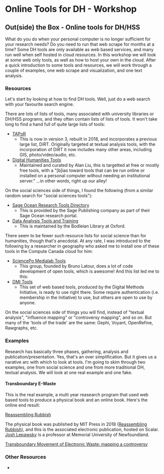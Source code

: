 # Online Tools for DH - Workshop

## Out(side) the Box - Online tools for DH/HSS

What do you do when your personal computer is no longer sufficient for your research needs? Do you need to run that web scrape for months at a time? Some DH tools are only available as web based services, and many run well when self hosted in cloud resources. In this workshop we will look at some web only tools, as well as how to host your own in the cloud. After a quick introduction to some tools and resources, we will work through a couple of examples, one web scrape and visualization, and one text analysis.

### Resources

Let's start by looking at how to find DH tools. Well, just do a web search with your favourite search engine.

There are lots of lists of tools, many associated with university libraries or DH/HSS programs, and they often contain lists of lists of tools. It won't take long to find a hand full of quite large lists of tools:

+ [TAPoR](http://tapor.ca/)
  * This is now in version 3, rebuilt in 2018, and incorporates a previous large list, DiRT. Originally targeted at textual analysis tools, with the incorporation of DiRT it now includes many other areas, including GIS, photo/video/audio, etc.
+ [Digital Humanities Tools](http://dhresourcesforprojectbuilding.pbworks.com/w/page/69244319/Digital%20Humanities%20Tools)
  * Maintained and curated by Alan Liu, this is targetted at free or mostly free tools, with a "[b]ias toward tools that can be run online or installed on a personal computer without needing an institutional server." ...in other words, right up our alley!

On the social sciences side of things, I found the following (from a similar random search for "social sciences tools"):

+ [Sage Ocean Research Tools Directory](https://ocean.sagepub.com/research-tools-directory)
  *  This is provided by the Sage Publishing company as part of their Sage Ocean research portal.
+ [Data Analysis Tools and Training](https://ox.libguides.com/c.php?g=422947&p=2888387)
  * This is maintained by the Bodleian Library at Oxford.

There seem to be fewer such resource lists for social science than for humanities, though that's anecdotal. At any rate, I was introduced to the following by a researcher in geography who asked me to install one of these tools in the Compute Canada cloud for him:

+ [SciencePo Medialab Tools](https://medialab.sciencespo.fr/en/tools/)
  * This group, founded by Bruno Latour, does a lot of code development of open tools, which is awesome! And this list led me to this:
+ [DMI Tools](https://wiki.digitalmethods.net/Dmi/ToolDatabase)
  * This set of web based tools, produced by the Digital Methods Initiative, is ready to use right there. Some require authentication (i.e. membership in the Initiative) to use, but others are open to use by anyone.

On the social sciences side of things you will find, instead of "textual analysis", "influence mapping" or "controversy mapping", and so on. But many of the 'tools of the trade' are the same: Gephi, Voyant, OpenRefine, Rawgraphs, etc.

### Examples

Research has basically three phases, gathering, analysis and publication/presentation. Yes, that's an over simplification. But it gives us a narative arc with which to look at tools. I'm going to skim through two examples, one from social science and one from more traditional DH, textual analysis. We will look at one real example and one fake.

#### Transboundary E-Waste

This is the real example, a multi year reasearch program that used web based tools to produce a physical book and an online book. Here's the online end result:

[Reassembling Rubbish](https://scalar.usc.edu/works/reassembling-rubbish/index)

The physical book was published by MIT Press in 2018 ([Reassembling Rubbish](https://mitpress.mit.edu/books/reassembling-rubbish)), and this is the associated electronic publication, hosted on Scalar. [Josh Lepawsky](https://www.mun.ca/geog/people/faculty/jlepawsky.php) is a professor at Memorial University of Newfoundland.

[Transboundary Movement of Electronic Waste: mapping a controversy](https://scalar.usc.edu/works/transboundary-e-waste/index)

### Other Resources

* 
